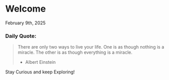 # Welcome

February 9th, 2025

### Daily Quote:
> There are only two ways to live your life. One is as though nothing is a miracle. The other is as though everything is a miracle.
> 	- Albert Einstein

Stay Curious and keep Exploring!

